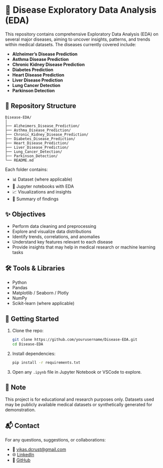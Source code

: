 # 🧠 Disease Exploratory Data Analysis (EDA)

This repository contains comprehensive Exploratory Data Analysis (EDA) on several major diseases, aiming to uncover insights, patterns, and trends within medical datasets. The diseases currently covered include:

-  **Alzheimer’s Disease Prediction**
-  **Asthma Disease Prediction**
-  **Chronic Kidney Disease Prediction**
-  **Diabetes Prediction**
-  **Heart Disease Prediction**
-  **Liver Disease Prediction**
-  **Lung Cancer Detection**
-  **Parkinson Detection**

## 📁 Repository Structure

```
Disease-EDA/
│
├── Alzheimers_Disease_Prediction/
├── Asthma_Disease_Prediction/
├── Chronic_Kidney_Disease_Prediction/
├── Diabetes_Disease_Prediction/
├── Heart_Disease_Prediction/
├── Liver_Disease_Prediction/
├── Lung_Cancer_Detection/
├── Parkinson_Detection/
└── README.md
```

Each folder contains:
- 📊 Dataset (where applicable)
- 📘 Jupyter notebooks with EDA
- 📈 Visualizations and insights
- 📝 Summary of findings

## ✨ Objectives

- Perform data cleaning and preprocessing
- Explore and visualize data distributions
- Identify trends, correlations, and anomalies
- Understand key features relevant to each disease
- Provide insights that may help in medical research or machine learning tasks

## 🛠️ Tools & Libraries

- Python
- Pandas
- Matplotlib / Seaborn / Plotly
- NumPy
- Scikit-learn (where applicable)

## 🚀 Getting Started

1. Clone the repo:
   ```bash
   git clone https://github.com/yourusername/Disease-EDA.git
   cd Disease-EDA
   ```

2. Install dependencies:
   ```bash
   pip install -r requirements.txt
   ```

3. Open any `.ipynb` file in Jupyter Notebook or VSCode to explore.

## 📌 Note

This project is for educational and research purposes only. Datasets used may be publicly available medical datasets or synthetically generated for demonstration.

## 📬 Contact

For any questions, suggestions, or collaborations:
- 📧 vikas.dcrust@gmail.com
- 🌐 [LinkedIn](https://linkedin.com/in/vikas-garg-9718622196)
- 🐙 [GitHub](https://github.com/VikasGarg-Dir)
